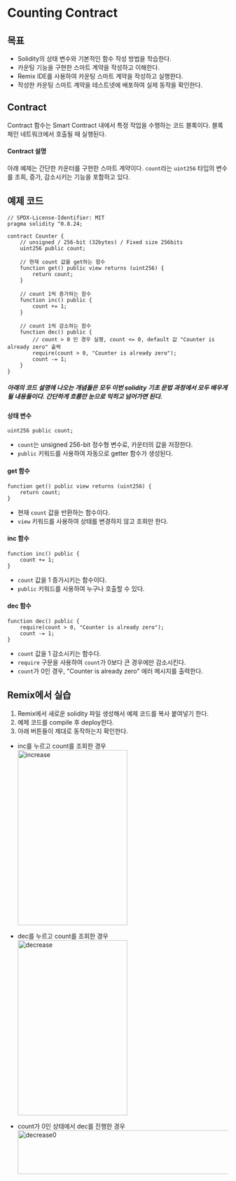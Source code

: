 # Counting Contract

## 목표
- Solidity의 상태 변수와 기본적인 함수 작성 방법을 학습한다.
- 카운팅 기능을 구현한 스마트 계약을 작성하고 이해한다.
- Remix IDE를 사용하여 카운팅 스마트 계약을 작성하고 실행한다.
- 작성한 카운팅 스마트 계약을 테스트넷에 배포하여 실제 동작을 확인한다.

## Contract
Contract 함수는 Smart Contract 내에서 특정 작업을 수행하는 코드 블록이다. 블록체인 네트워크에서 호출될 때 실행된다.

#### Contract 설명
아래 예제는 간단한 카운터를 구현한 스마트 계약이다. `count`라는 `uint256` 타입의 변수를 조회, 증가, 감소시키는 기능을 포함하고 있다.

## 예제 코드
```solidity
// SPDX-License-Identifier: MIT
pragma solidity ^0.8.24;

contract Counter {
    // unsigned / 256-bit (32bytes) / Fixed size 256bits
    uint256 public count;

    // 현재 count 값을 get하는 함수 
    function get() public view returns (uint256) {
        return count;
    }

    // count 1씩 증가하는 함수 
    function inc() public {
        count += 1;
    }

    // count 1씩 감소하는 함수
    function dec() public {
        // count > 0 인 경우 실행, count <= 0, default 값 "Counter is already zero" 출력
        require(count > 0, "Counter is already zero");
        count -= 1;
    }
} 
```

##### 아래의 코드 설명에 나오는 개념들은 모두 이번 solidity 기초 문법 과정에서 모두 배우게 될 내용들이다. 간단하게 흐름만 눈으로 익히고 넘어가면 된다.

#### 상태 변수
```solidity
uint256 public count;
```
- `count`는 unsigned 256-bit 정수형 변수로, 카운터의 값을 저장한다. 
- `public` 키워드를 사용하여 자동으로 getter 함수가 생성된다.
#### get 함수
```solidity
function get() public view returns (uint256) {
    return count;
}
```
- 현재 `count` 값을 반환하는 함수이다.
- `view` 키워드를 사용하여 상태를 변경하지 않고 조회만 한다.

#### inc 함수
```solidity
function inc() public {
    count += 1;
}
```
- `count` 값을 1 증가시키는 함수이다.
- `public` 키워드를 사용하여 누구나 호출할 수 있다.

#### dec 함수
```solidity
function dec() public {
    require(count > 0, "Counter is already zero");
    count -= 1;
}
```
- `count` 값을 1 감소시키는 함수다.
- `require` 구문을 사용하여 `count`가 0보다 큰 경우에만 감소시킨다.
- `count`가 0인 경우, "Counter is already zero" 에러 메시지를 출력한다.


## Remix에서 실습 
1. Remix에서 새로운 solidity 파일 생성해서 예제 코드를 복사 붙여넣기 한다.
2. 예제 코드를 compile 후 deploy한다.
3. 아래 버튼들이 제대로 동작하는지 확인한다.

- inc를 누르고 count를 조회한 경우 <br>
<img src= "https://github.com/Joon2000/Solidity-modules/blob/2df6a8bb21bf2699e53bd30dfda121710522eb74/images/countercontract/increase.png" width="250px" height="400px" 
  title="increase" alt="increase"><br/>
- dec를 누르고 count를 조회한 경우 <br>
<img src= "https://github.com/Joon2000/Solidity-modules/blob/2df6a8bb21bf2699e53bd30dfda121710522eb74/images/countercontract/decrease.png" width="250px" height="400px" 
  title="decrease" alt="decrease"><br/>

- count가 0인 상태에서 dec를 진행한 경우<br>
<img src= "https://github.com/Joon2000/Solidity-modules/blob/2df6a8bb21bf2699e53bd30dfda121710522eb74/images/countercontract/deccount0.png" width="1000px" height="100px" 
  title="decrease0" alt="decrease0"><br/>

